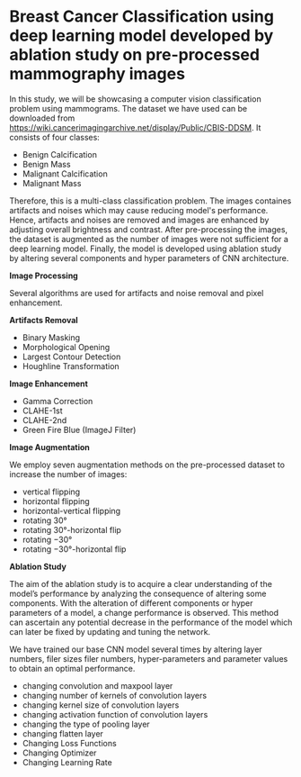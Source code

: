 # Breast Cancer Classification using deep learning model developed by ablation study on pre-processed mammography images

In this study, we will be showcasing a computer vision classification problem using mammograms. The dataset we have used can be downloaded from https://wiki.cancerimagingarchive.net/display/Public/CBIS-DDSM. It consists of four classes:

* Benign Calcification
* Benign Mass
* Malignant Calcification
* Malignant Mass

Therefore, this is a multi-class classification problem. The images containes artifacts and noises which may cause reducing model's performance. Hence, artifacts and noises are removed and images are enhanced by adjusting overall brightness and contrast. After pre-processing the images, the dataset is augmented as the number of images were not sufficient for a deep learning model. Finally, the model is developed using ablation study by altering several components and hyper parameters of CNN architecture.


**Image Processing**

Several algorithms are used for artifacts and noise removal and pixel enhancement.

**Artifacts Removal**

* Binary Masking
* Morphological Opening
* Largest Contour Detection
* Houghline Transformation

**Image Enhancement**

* Gamma Correction
* CLAHE-1st
* CLAHE-2nd
* Green Fire Blue (ImageJ Filter)

**Image Augmentation**

We employ seven augmentation methods on the pre-processed dataset to increase the number of images:

* vertical flipping
* horizontal flipping
* horizontal-vertical flipping
* rotating 30°
* rotating 30°-horizontal flip
* rotating −30°
* rotating −30°-horizontal flip

**Ablation Study**

The aim of the ablation study is to acquire a clear understanding of the model’s performance by analyzing the consequence of altering some components. With the alteration of different components or hyper parameters of a model, a change performance is observed. This method can ascertain any potential decrease in the performance of the model which can later be fixed by updating and tuning the network.

We have trained our base CNN model several times by altering layer numbers, filer sizes filer numbers, hyper-parameters and parameter values to obtain an optimal performance.

* changing convolution and maxpool layer
* changing number of kernels of convolution layers
* changing kernel size of convolution layers
* changing activation function of convolution layers
* changing the type of pooling layer
* changing flatten layer
* Changing Loss Functions
* Changing Optimizer
* Changing Learning Rate

